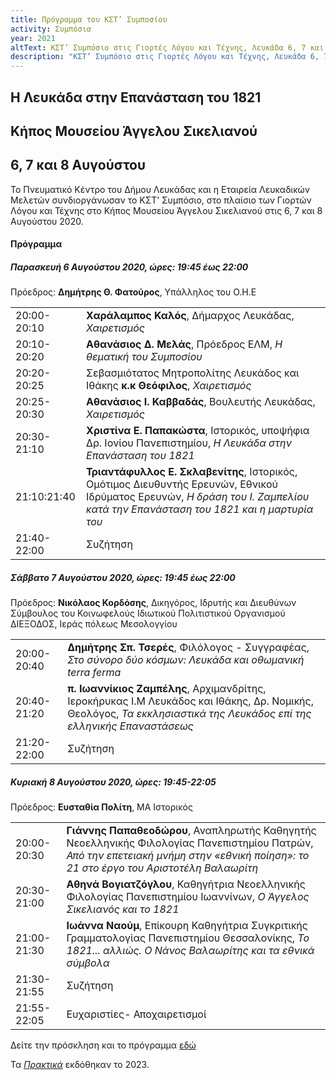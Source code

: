 ```yaml
---
title: Πρόγραμμα του ΚΣΤ’ Συμποσίου
activity: Συμπόσια
year: 2021
altText: ΚΣΤ’ Συμπόσιο στις Γιορτές Λόγου και Τέχνης, Λευκάδα 6, 7 και 8 Αυγούστου 2021, *Η Λευκάδα στην Επανάσταση του 1821*. Το προγράμμα του Συμποσίου ΚΣΤ’ βρίσκεται [εδώ](/xroniko/symposia/symposio_26.html). Τα [*Πρακτικά*](/publications/praktika_symposiwn/praktika_symposiou_26.html) εκδόθηκαν το 2023.
description: "ΚΣΤ’ Συμπόσιο στις Γιορτές Λόγου και Τέχνης, Λευκάδα 6, 7 και 8 Αυγούστου 2021, *Η Λευκάδα στην Επανάσταση του 1821*."
---
```


## Η Λευκάδα στην Επανάσταση του 1821
## Κήπος Μουσείου Άγγελου Σικελιανού
## 6, 7 και 8 Αυγούστου

Το Πνευματικό Κέντρο του Δήμου Λευκάδας και η Εταιρεία Λευκαδικών Μελετών συνδιοργάνωσαν το ΚΣΤ’ Συμπόσιο, στο πλαίσιο των Γιορτών Λόγου και Τέχνης στο Κήπος Μουσείου Άγγελου Σικελιανού στις 6, 7 και 8 Αυγούστου 2020.

#### Πρόγραμμα

##### Παρασκευή 6 Αυγούστου 2020, ώρες: 19:45 έως 22:00

Πρόεδρος: **Δημήτρης Θ. Φατούρος**, Υπάλληλος του Ο.Η.Ε

|                              |                        |
| :--------------------------- | :----------------------|
|20:00-20:10 |**Χαράλαμπος Καλός**, Δήμαρχος Λευκάδας, *Χαιρετισμός*
|20:10-20:20 |**Αθανάσιος Δ. Μελάς**, Πρόεδρος ΕΛΜ, *Η θεματική του Συμποσίου*
|20:20-20:25 | Σεβασμιότατος Μητροπολίτης Λευκάδος και Ιθάκης **κ.κ Θεόφιλος**, *Χαιρετισμός*
|20:25-20:30 |**Αθανάσιος Ι. Καββαδάς**, Βουλευτής Λευκάδας, *Χαιρετισμός*
|20:30-21:10 |**Χριστίνα Ε. Παπακώστα**, Ιστορικός, υποψήφια Δρ. Ιονίου Πανεπιστημίου, *Η Λευκάδα στην Επανάσταση του 1821*
|21:10:21:40 |**Τριαντάφυλλος Ε. Σκλαβενίτης**, Ιστορικός, Ομότιμος Διευθυντής Ερευνών, Εθνικού Ιδρύματος Ερευνών, *Η δράση του Ι. Ζαμπελίου κατά την Επανάσταση του 1821 και η μαρτυρία του*
|21:40-22:00 |Συζήτηση

##### Σάββατο 7 Αυγούστου 2020, ώρες: 19:45 έως 22:00

Πρόεδρος: **Νικόλαος Κορδόσης**, Δικηγόρος, Ιδρυτής και Διευθύνων Σύμβουλος του Κοινωφελούς Ιδιωτικού Πολιτιστικού Οργανισμού ΔΙΕΞΟΔΟΣ, Ιεράς πόλεως Μεσολογγίου

|                              |                        |
| :--------------------------- | :----------------------|
|20:00-20:40 |**Δημήτρης Σπ. Τσερές**, Φιλόλογος - Συγγραφέας, *Στο σύνορο δύο κόσμων: Λευκάδα και οθωμανική terra ferma*
|20:40-21:20 |**π. Ιωαννίκιος Ζαμπέλης**, Αρχιμανδρίτης, Ιεροκήρυκας Ι.Μ Λευκάδος και Ιθάκης, Δρ. Νομικής, Θεολόγος, *Τα εκκλησιαστικά της Λευκάδος επί της ελληνικής Επαναστάσεως*
|21:20-22:00 |Συζήτηση

##### Κυριακή 8 Αυγούστου 2020, ώρες: 19:45-22:05

Πρόεδρος: **Ευσταθία Πολίτη**, ΜΑ Ιστορικός

|                              |                        |
| :--------------------------- | :----------------------|
|20:00-20:30 |**Γιάννης Παπαθεοδώρου**, Αναπληρωτής Καθηγητής Νεοελληνικής Φιλολογίας Πανεπιστημίου Πατρών, *Από την επετειακή μνήμη στην «εθνική ποίηση»: το 21 στο έργο του Αριστοτέλη Βαλαωρίτη*
|20:30-21:00 |**Αθηνά Βογιατζόγλου**, Καθηγήτρια Νεοελληνικής Φιλολογίας Πανεπιστημίου Ιωαννίνων, *Ο Άγγελος Σικελιανός και το 1821*
|21:00-21:30 |**Ιωάννα Ναούμ**, Επίκουρη Καθηγήτρια Συγκριτικής Γραμματολογίας Πανεπιστημίου Θεσσαλονίκης, *Το 1821... αλλιώς. Ο Νάνος Βαλαωρίτης και τα εθνικά σύμβολα*
|21:30-21:55 |Συζήτηση
|21:55-22:05 |Ευχαριστίες- Αποχαιρετισμοί

Δείτε την πρόσκληση και το πρόγραμμα [εδώ](/documents/prosklhsh_symposio_26.pdf)

Τα [*Πρακτικά*](/publications/praktika_symposiwn/praktika_symposiou_26.html) εκδόθηκαν το 2023.
